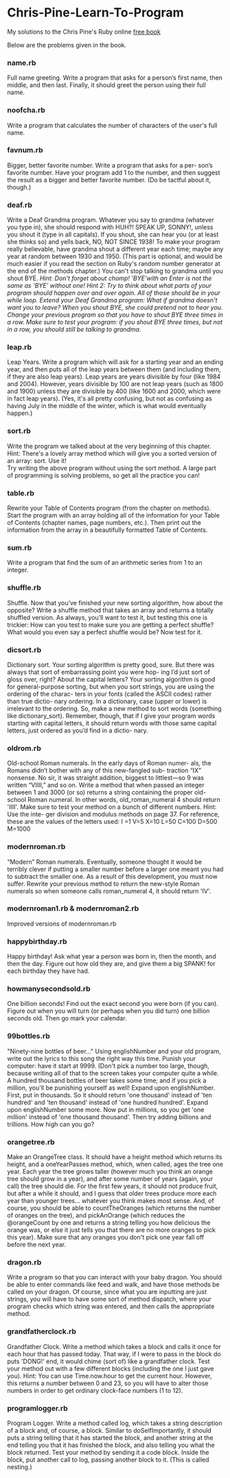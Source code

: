 # Chris-Pine-Learn-To-Program
My solutions to the Chris Pine's Ruby online [free book](https://pine.fm/LearnToProgram/)

Below are the problems given in the book.

### name.rb
Full name greeting. Write a program that asks for a person’s first name, then middle, and then last. Finally, it should greet the person using their full name.

### noofcha.rb
Write a program that calculates the number of characters of the user's full name.
    
### favnum.rb
Bigger, better favorite number. Write a program that asks for a per- son’s favorite number. Have your program add 1 to the number, and then suggest the result as a bigger and better favorite number. (Do be tactful about it, though.)

### deaf.rb
 Write a Deaf Grandma program. Whatever you say to grandma (whatever you type in), she should respond with HUH?!  SPEAK UP, SONNY!, unless you shout it (type in all capitals). If you shout, she can hear you (or at least she thinks so) and yells back, NO, NOT SINCE 1938! To make your program really believable, have grandma shout a different year each time; maybe any year at random between 1930 and 1950. (This part is optional, and would be much easier if you read the section on Ruby's random number generator at the end of the methods chapter.) You can't stop talking to grandma until you shout BYE.
*Hint: Don't forget about chomp! 'BYE'with an Enter is not the same as 'BYE' without one!
Hint 2: Try to think about what parts of your program should happen over and over again. All of those should be in your while loop.
Extend your Deaf Grandma program: What if grandma doesn't want you to leave? When you shout BYE, she could pretend not to hear you. Change your previous program so that you have to shout BYE three times in a row. Make sure to test your program: if you shout BYE three times, but not in a row, you should still be talking to grandma.*

### leap.rb
Leap Years. Write a program which will ask for a starting year and an ending year, and then puts all of the leap years between them (and including them, if they are also leap years). Leap years are years divisible by four (like 1984 and 2004). However, years divisible by 100 are not leap years (such as 1800 and 1900) unless they are divisible by 400 (like 1600 and 2000, which were in fact leap years). (Yes, it's all pretty confusing, but not as confusing as having July in the middle of the winter, which is what would eventually happen.) 

### sort.rb
Write the program we talked about at the very beginning of this chapter.
Hint: There's a lovely array method which will give you a sorted version of an array: sort. Use it!  
Try writing the above program without using the sort method. A large part of programming is solving problems, so get all the practice you can!
   
### table.rb
Rewrite your Table of Contents program (from the chapter on methods). Start the program with an array holding all of the information for your Table of Contents (chapter names, page numbers, etc.). Then print out the information from the array in a beautifully formatted Table of Contents.

### sum.rb
Write a program that find the sum of an arithmetic series from 1 to an integer.

### shuffle.rb
Shuffle. Now that you’ve finished your new sorting algorithm, how about the opposite? Write a shuffle method that takes an array and returns a totally shuffled version. As always, you’ll want to test it, but testing this one is trickier: How can you test to make sure you are getting a perfect shuffle? What would you even say a perfect shuffle would be? Now test for it.

### dicsort.rb
Dictionary sort. Your sorting algorithm is pretty good, sure. But there was always that sort of embarrassing point you were hop- ing I’d just sort of gloss over, right? About the capital letters? Your sorting algorithm is good for general-purpose sorting, but when you sort strings, you are using the ordering of the charac- ters in your fonts (called the ASCII codes) rather than true dictio- nary ordering. In a dictionary, case (upper or lower) is irrelevant to the ordering. So, make a new method to sort words (something like dictionary_sort). Remember, though, that if I give your program words starting with capital letters, it should return words with those same capital letters, just ordered as you’d find in a dictio- nary.

### oldrom.rb
Old-school Roman numerals. In the early days of Roman numer- als, the Romans didn’t bother with any of this new-fangled sub- traction “IX” nonsense. No sir, it was straight addition, biggest to littlest—so 9 was written “VIIII,” and so on. Write a method that when passed an integer between 1 and 3000 (or so) returns a string containing the proper old-school Roman numeral. In other words, old_roman_numeral 4 should return 'IIII'. Make sure to test your method on a bunch of different numbers. Hint: Use the inte- ger division and modulus methods on page 37.
For reference, these are the values of the letters used:
I =1 V=5 X=10 L=50 C=100 D=500 M=1000

### modernroman.rb
“Modern” Roman numerals. Eventually, someone thought it would be terribly clever if putting a smaller number before a larger one meant you had to subtract the smaller one. As a result of this development, you must now suffer. Rewrite your previous method to return the new-style Roman numerals so when someone calls roman_numeral 4, it should return 'IV'.

### modernroman1.rb & modernroman2.rb
Improved versions of modernroman.rb

### happybirthday.rb
Happy birthday! Ask what year a person was born in, then the month, and then the day. Figure out how old they are, and give them a big SPANK! for each birthday they have had.

### howmanysecondsold.rb
One billion seconds! Find out the exact second you were born (if you can). Figure out when you will turn (or perhaps when you did turn) one billion seconds old. Then go mark your calendar.

### 99bottles.rb
"Ninety-nine bottles of beer..." Using englishNumber and your old program, write out the lyrics to this song the right way this time. Punish your computer: have it start at 9999. (Don't pick a number too large, though, because writing all of that to the screen takes your computer quite a while. A hundred thousand bottles of beer takes some time; and if you pick a million, you'll be punishing yourself as well! Expand upon englishNumber. First, put in thousands. So it should return 'one thousand' instead of 'ten hundred' and 'ten thousand' instead of 'one hundred hundred'. Expand upon englishNumber some more. Now put in millions, so you get 'one million' instead of 'one thousand thousand'. Then try adding billions and trillions. How high can you go?
    
### orangetree.rb
Make an OrangeTree class. It should have a height method which returns its height, and a oneYearPasses method, which, when called, ages the tree one year. Each year the tree grows taller (however much you think an orange tree should grow in a year), and after some number of years (again, your call) the tree should die. For the first few years, it should not produce fruit, but after a while it should, and I guess that older trees produce more each year than younger trees... whatever you think makes most sense. And, of course, you should be able to countTheOranges (which returns the number of oranges on the tree), and pickAnOrange (which reduces the @orangeCount by one and returns a string telling you how delicious the orange was, or else it just tells you that there are no more oranges to pick this year). Make sure that any oranges you don't pick one year fall off before the next year.
    
### dragon.rb
Write a program so that you can interact with your baby dragon. You should be able to enter commands like feed and walk, and have those methods be called on your dragon. Of course, since what you are inputting are just strings, you will have to have some sort of method dispatch, where your program checks which string was entered, and then calls the appropriate method.

### grandfatherclock.rb
Grandfather Clock. Write a method which takes a block and calls it once for each hour that has passed today. That way, if I were to pass in the block do puts 'DONG!' end, it would chime (sort of) like a grandfather clock. Test your method out with a few different blocks (including the one I just gave you). Hint: You can use Time.now.hour to get the current hour. However, this returns a number between 0 and 23, so you will have to alter those numbers in order to get ordinary clock-face numbers (1 to 12).

### programlogger.rb
Program Logger. Write a method called log, which takes a string description of a block and, of course, a block. Similar to doSelfImportantly, it should puts a string telling that it has started the block, and another string at the end telling you that it has finished the block, and also telling you what the block returned. Test your method by sending it a code block. Inside the block, put another call to log, passing another block to it. (This is called nesting.) 

